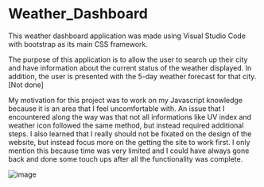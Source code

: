 # Weather_Dashboard

This weather dashboard application was made using Visual Studio Code with bootstrap as its main CSS framework.

The purpose of this application is to allow the user to search up their city and have information about the current status of the weather displayed.
In addition, the user is presented with the 5-day weather forecast for that city. [Not done]

My motivation for this project was to work on my Javascript knowledge because it is an area that I feel uncomfortable with.
An issue that I encountered along the way was that not all informations like UV index and weather icon followed the same method, but instead required additional steps.
I also learned that I really should not be fixated on the design of the website, but instead focus more on the getting the site to work first. I only mention this because time was very limited and I could have always gone back and done some touch ups after all the functionality was complete.

![image](https://user-images.githubusercontent.com/88170746/145797289-981e41c7-5d6e-4ea5-9446-df474645c576.png)

